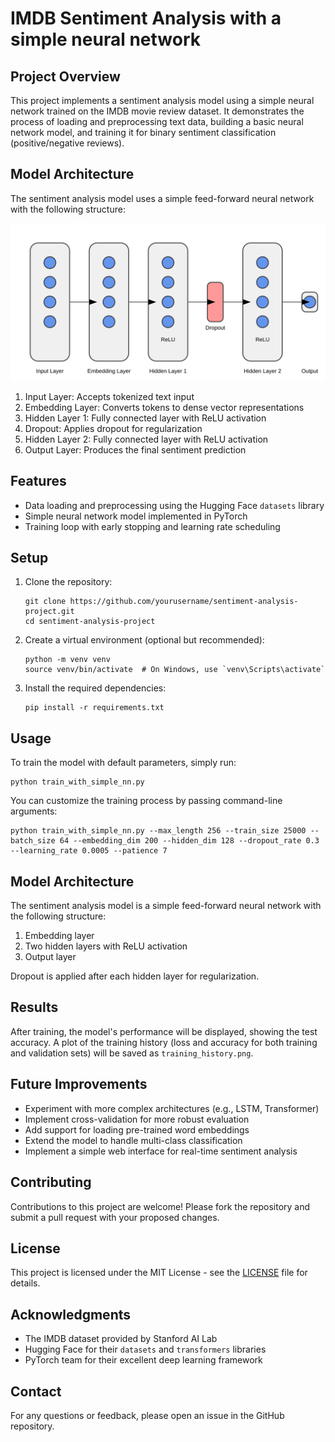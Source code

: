 # IMDB Sentiment Analysis with a simple neural network

## Project Overview

This project implements a sentiment analysis model using a simple neural network trained on the IMDB movie review dataset. It demonstrates the process of loading and preprocessing text data, building a basic neural network model, and training it for binary sentiment classification (positive/negative reviews).

## Model Architecture

The sentiment analysis model uses a simple feed-forward neural network with the following structure:

![Simple Neural Network Architecture](assets/simple_nn_architecture.svg)

1. Input Layer: Accepts tokenized text input
2. Embedding Layer: Converts tokens to dense vector representations
3. Hidden Layer 1: Fully connected layer with ReLU activation
4. Dropout: Applies dropout for regularization
5. Hidden Layer 2: Fully connected layer with ReLU activation
6. Output Layer: Produces the final sentiment prediction

## Features

- Data loading and preprocessing using the Hugging Face `datasets` library
- Simple neural network model implemented in PyTorch
- Training loop with early stopping and learning rate scheduling


## Setup

1. Clone the repository:
   ```
   git clone https://github.com/yourusername/sentiment-analysis-project.git
   cd sentiment-analysis-project
   ```

2. Create a virtual environment (optional but recommended):
   ```
   python -m venv venv
   source venv/bin/activate  # On Windows, use `venv\Scripts\activate`
   ```

3. Install the required dependencies:
   ```
   pip install -r requirements.txt
   ```

## Usage

To train the model with default parameters, simply run:

```
python train_with_simple_nn.py
```

You can customize the training process by passing command-line arguments:

```
python train_with_simple_nn.py --max_length 256 --train_size 25000 --batch_size 64 --embedding_dim 200 --hidden_dim 128 --dropout_rate 0.3 --learning_rate 0.0005 --patience 7
```

## Model Architecture

The sentiment analysis model is a simple feed-forward neural network with the following structure:

1. Embedding layer
2. Two hidden layers with ReLU activation
3. Output layer

Dropout is applied after each hidden layer for regularization.

## Results

After training, the model's performance will be displayed, showing the test accuracy. A plot of the training history (loss and accuracy for both training and validation sets) will be saved as `training_history.png`.

## Future Improvements

- Experiment with more complex architectures (e.g., LSTM, Transformer)
- Implement cross-validation for more robust evaluation
- Add support for loading pre-trained word embeddings
- Extend the model to handle multi-class classification
- Implement a simple web interface for real-time sentiment analysis

## Contributing

Contributions to this project are welcome! Please fork the repository and submit a pull request with your proposed changes.

## License

This project is licensed under the MIT License - see the [LICENSE](LICENSE) file for details.

## Acknowledgments

- The IMDB dataset provided by Stanford AI Lab
- Hugging Face for their `datasets` and `transformers` libraries
- PyTorch team for their excellent deep learning framework

## Contact

For any questions or feedback, please open an issue in the GitHub repository.